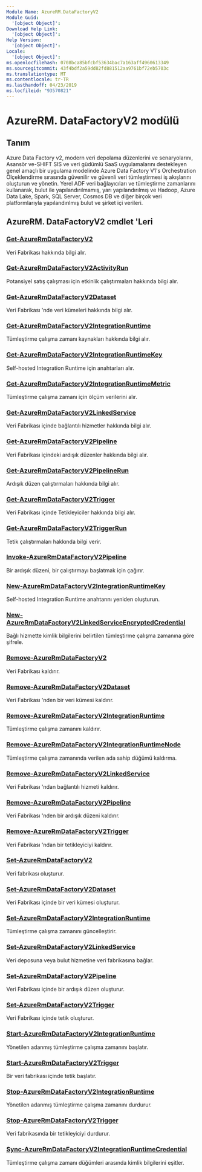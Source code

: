 ```yaml
---
Module Name: AzureRM.DataFactoryV2
Module Guid:
  '[object Object]': 
Download Help Link:
  '[object Object]': 
Help Version:
  '[object Object]': 
Locale:
  '[object Object]': 
ms.openlocfilehash: 0708bca85bfcbf53634bac7a163aff4960613349
ms.sourcegitcommit: 43f4bdf2a59dd82fd881512aa9761bf72eb5703c
ms.translationtype: MT
ms.contentlocale: tr-TR
ms.lasthandoff: 04/23/2019
ms.locfileid: "93570821"
---
```

# AzureRM. DataFactoryV2 modülü
## Tanım
Azure Data Factory v2, modern veri depolama düzenlerini ve senaryolarını, Asansör ve-SHIFT SIS ve veri güdümlü SaaS uygulamalarını destekleyen genel amaçlı bir uygulama modelinde Azure Data Factory V1's Orchestration Ölçeklendirme sırasında güvenilir ve güvenli veri tümleştirmesi iş akışlarını oluşturun ve yönetin. Yerel ADF veri bağlayıcıları ve tümleştirme zamanlarını kullanarak, bulut ile yapılandırılmamış, yarı yapılandırılmış ve Hadoop, Azure Data Lake, Spark, SQL Server, Cosmos DB ve diğer birçok veri platformlarıyla yapılandırılmış bulut ve şirket içi verileri.

## AzureRM. DataFactoryV2 cmdlet 'Leri
### [Get-AzureRmDataFactoryV2](Get-AzureRmDataFactoryV2.md)
Veri Fabrikası hakkında bilgi alır.

### [Get-AzureRmDataFactoryV2ActivityRun](Get-AzureRmDataFactoryV2ActivityRun.md)
Potansiyel satış çalışması için etkinlik çalıştırmaları hakkında bilgi alır.

### [Get-AzureRmDataFactoryV2Dataset](Get-AzureRmDataFactoryV2Dataset.md)
Veri Fabrikası 'nde veri kümeleri hakkında bilgi alır.

### [Get-AzureRmDataFactoryV2IntegrationRuntime](Get-AzureRmDataFactoryV2IntegrationRuntime.md)
Tümleştirme çalışma zamanı kaynakları hakkında bilgi alır.

### [Get-AzureRmDataFactoryV2IntegrationRuntimeKey](Get-AzureRmDataFactoryV2IntegrationRuntimeKey.md)
Self-hosted Integration Runtime için anahtarları alır.

### [Get-AzureRmDataFactoryV2IntegrationRuntimeMetric](Get-AzureRmDataFactoryV2IntegrationRuntimeMetric.md)
Tümleştirme çalışma zamanı için ölçüm verilerini alır. 

### [Get-AzureRmDataFactoryV2LinkedService](Get-AzureRmDataFactoryV2LinkedService.md)
Veri Fabrikası içinde bağlantılı hizmetler hakkında bilgi alır.

### [Get-AzureRmDataFactoryV2Pipeline](Get-AzureRmDataFactoryV2Pipeline.md)
Veri Fabrikası içindeki ardışık düzenler hakkında bilgi alır.

### [Get-AzureRmDataFactoryV2PipelineRun](Get-AzureRmDataFactoryV2PipelineRun.md)
Ardışık düzen çalıştırmaları hakkında bilgi alır.

### [Get-AzureRmDataFactoryV2Trigger](Get-AzureRmDataFactoryV2Trigger.md)
Veri Fabrikası içinde Tetikleyiciler hakkında bilgi alır.

### [Get-AzureRmDataFactoryV2TriggerRun](Get-AzureRmDataFactoryV2TriggerRun.md)
Tetik çalıştırmaları hakkında bilgi verir.

### [Invoke-AzureRmDataFactoryV2Pipeline](Invoke-AzureRmDataFactoryV2Pipeline.md)
  Bir ardışık düzeni, bir çalıştırmayı başlatmak için çağırır.

### [New-AzureRmDataFactoryV2IntegrationRuntimeKey](New-AzureRmDataFactoryV2IntegrationRuntimeKey.md)
Self-hosted Integration Runtime anahtarını yeniden oluşturun.

### [New-AzureRmDataFactoryV2LinkedServiceEncryptedCredential](New-AzureRmDataFactoryV2LinkedServiceEncryptedCredential.md)
Bağlı hizmette kimlik bilgilerini belirtilen tümleştirme çalışma zamanına göre şifrele.

### [Remove-AzureRmDataFactoryV2](Remove-AzureRmDataFactoryV2.md)
Veri Fabrikası kaldırır.

### [Remove-AzureRmDataFactoryV2Dataset](Remove-AzureRmDataFactoryV2Dataset.md)
Veri Fabrikası 'nden bir veri kümesi kaldırır.

### [Remove-AzureRmDataFactoryV2IntegrationRuntime](Remove-AzureRmDataFactoryV2IntegrationRuntime.md)
Tümleştirme çalışma zamanını kaldırır.

### [Remove-AzureRmDataFactoryV2IntegrationRuntimeNode](Remove-AzureRmDataFactoryV2IntegrationRuntimeNode.md)
Tümleştirme çalışma zamanında verilen ada sahip düğümü kaldırma.

### [Remove-AzureRmDataFactoryV2LinkedService](Remove-AzureRmDataFactoryV2LinkedService.md)
Veri Fabrikası 'ndan bağlantılı hizmeti kaldırır.

### [Remove-AzureRmDataFactoryV2Pipeline](Remove-AzureRmDataFactoryV2Pipeline.md)
Veri Fabrikası 'nden bir ardışık düzeni kaldırır.

### [Remove-AzureRmDataFactoryV2Trigger](Remove-AzureRmDataFactoryV2Trigger.md)
Veri Fabrikası 'ndan bir tetikleyiciyi kaldırır.

### [Set-AzureRmDataFactoryV2](Set-AzureRmDataFactoryV2.md)
Veri fabrikası oluşturur.

### [Set-AzureRmDataFactoryV2Dataset](Set-AzureRmDataFactoryV2Dataset.md)
Veri Fabrikası içinde bir veri kümesi oluşturur.

### [Set-AzureRmDataFactoryV2IntegrationRuntime](Set-AzureRmDataFactoryV2IntegrationRuntime.md)
Tümleştirme çalışma zamanını güncelleştirir.

### [Set-AzureRmDataFactoryV2LinkedService](Set-AzureRmDataFactoryV2LinkedService.md)
Veri deposuna veya bulut hizmetine veri fabrikasına bağlar.

### [Set-AzureRmDataFactoryV2Pipeline](Set-AzureRmDataFactoryV2Pipeline.md)
Veri Fabrikası içinde bir ardışık düzen oluşturur.

### [Set-AzureRmDataFactoryV2Trigger](Set-AzureRmDataFactoryV2Trigger.md)
Veri Fabrikası içinde tetik oluşturur.

### [Start-AzureRmDataFactoryV2IntegrationRuntime](Start-AzureRmDataFactoryV2IntegrationRuntime.md)
Yönetilen adanmış tümleştirme çalışma zamanını başlatır.

### [Start-AzureRmDataFactoryV2Trigger](Start-AzureRmDataFactoryV2Trigger.md)
Bir veri fabrikası içinde tetik başlatır.

### [Stop-AzureRmDataFactoryV2IntegrationRuntime](Stop-AzureRmDataFactoryV2IntegrationRuntime.md)
Yönetilen adanmış tümleştirme çalışma zamanını durdurur.

### [Stop-AzureRmDataFactoryV2Trigger](Stop-AzureRmDataFactoryV2Trigger.md)
Veri fabrikasında bir tetikleyiciyi durdurur.

### [Sync-AzureRmDataFactoryV2IntegrationRuntimeCredential](Sync-AzureRmDataFactoryV2IntegrationRuntimeCredential.md)
Tümleştirme çalışma zamanı düğümleri arasında kimlik bilgilerini eşitler.

